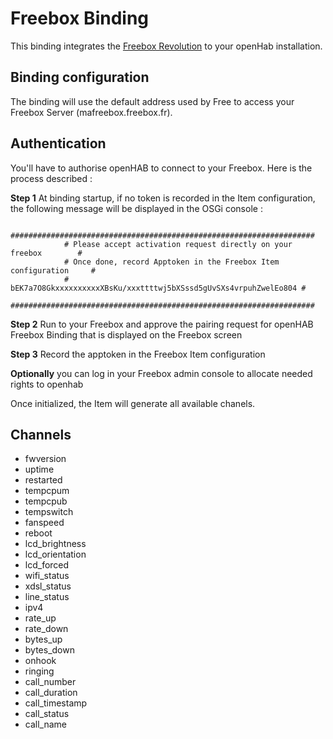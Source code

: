 # Freebox Binding

This binding integrates the [Freebox Revolution](http://www.free.fr/adsl/freebox-revolution.html) to your openHab installation.


## Binding configuration

The binding will use the default address used by Free to access your Freebox Server (mafreebox.freebox.fr).

## Authentication

You'll have to authorise openHAB to connect to your Freebox. Here is the process described :

**Step 1** At binding startup, if no token is recorded in the Item configuration, the following message
will be displayed in the OSGi console :

```
            ####################################################################
            # Please accept activation request directly on your freebox        #
            # Once done, record Apptoken in the Freebox Item configuration     #
            # bEK7a7O8GkxxxxxxxxxxXBsKu/xxxttttwj5bXSssd5gUvSXs4vrpuhZwelEo804 #
            ####################################################################
```

**Step 2** Run to your Freebox and approve the pairing request for openHAB Freebox Binding that is displayed on the Freebox screen

**Step 3** Record the apptoken in the Freebox Item configuration

**Optionally** you can log in your Freebox admin console to allocate needed rights to openhab

Once initialized, the Item will generate all available chanels.

## Channels

* fwversion
* uptime
* restarted
* tempcpum
* tempcpub
* tempswitch
* fanspeed
* reboot
* lcd_brightness
* lcd_orientation
* lcd_forced
* wifi_status
* xdsl_status
* line_status
* ipv4
* rate_up
* rate_down
* bytes_up
* bytes_down
* onhook
* ringing
* call_number
* call_duration
* call_timestamp
* call_status
* call_name


